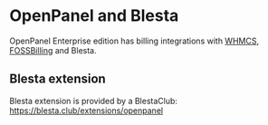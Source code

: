 # OpenPanel and Blesta

OpenPanel Enterprise edition has billing integrations with [WHMCS](/docs/articles/extensions/openpanel-and-whmcs/), [FOSSBilling](/docs/articles/extensions/openpanel-and-fossbilling/) and Blesta.

## Blesta extension

Blesta extension is provided by a BlestaClub: https://blesta.club/extensions/openpanel
